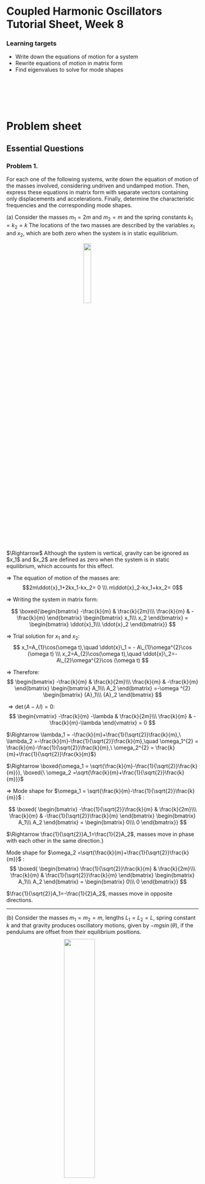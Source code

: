 <script type="text/x-mathjax-config">
  MathJax.Hub.Config({
    tex2jax: {
      inlineMath: [ ['$','$'], ["\\(","\\)"] ],
      processEscapes: true
    }
  });
</script>

<script type="text/javascript" async
  src="https://cdnjs.cloudflare.com/ajax/libs/mathjax/2.7.5/MathJax.js?config=TeX-MML-AM_CHTML">
</script>
<script type="text/javascript" src="tutorialSheetScripts.js"> </script>
<link rel="stylesheet" type="text/css" media="all" href="styles.css">

# Coupled Harmonic Oscillators Tutorial Sheet, Week 8

### Learning targets
* Write down the equations of motion for a system
* Rewrite equations of motion in matrix form
* Find eigenvalues to solve for mode shapes

<!-- ### Reading
* [section](link#page=x) -->

<br><br><br><br>

# Problem sheet
## Essential Questions
### Problem 1.
For each one of the following systems, write down the equation of motion of the masses involved, considering undriven and undamped motion. Then, express these equations in matrix form with separate vectors containing only displacements and accelerations. Finally, determine the characteristic frequencies and the corresponding mode shapes.

(a) Consider the masses $m_1=2m$ and $m_2=m$ and the spring constants $k_1=k_2=k$ The locations of the two masses are described by the variables $x_1$ and $x_2$, which are both zero when the system is in static equilibrium.

<img src = "08-cho-media\figure3.PNG" width="20%" style = "margin: 10px auto 20px; display: block;">

<div class = "answer">
$\Rightarrow$ Although the system is vertical, gravity can be ignored as $x_1$ and $x_2$ are defined as zero when the system is in static equilibrium, which accounts for this effect.

$\Rightarrow$ The equation of motion of the masses are:
$$2m\ddot{x}_1+2kx_1-kx_2= 0
\\\ 
m\ddot{x}_2-kx_1+kx_2= 0$$

$\Rightarrow$ Writing the system in matrix form:

$$
\boxed{\begin{bmatrix}
-\frac{k}{m} & \frac{k}{2m}\\\ 
\frac{k}{m}   & -\frac{k}{m}
\end{bmatrix}
\begin{bmatrix}
x_1\\\ 
x_2
\end{bmatrix} =
\begin{bmatrix}
\ddot{x}_1\\\ 
\ddot{x}_2
\end{bmatrix}}
$$

$\Rightarrow$ Trial solution for $x_1$ and $x_2$:
$$ 
x_1=A_{1}\cos(\omega t),\quad \ddot{x}\_1 = - A\_{1}\omega^{2}\cos (\omega t)
\\\ 
x_2=A_{2}\cos(\omega t),\quad \ddot{x}\_2=-A\_{2}\omega^{2}\cos (\omega t)
$$

$\Rightarrow$ Therefore:
$$
\begin{bmatrix}
-\frac{k}{m} & \frac{k}{2m}\\\ 
\frac{k}{m}   & -\frac{k}{m}
\end{bmatrix}
\begin{bmatrix}
A_1\\\ 
A_2
\end{bmatrix} =-\omega ^{2}
\begin{bmatrix}
{A}_1\\\ 
{A}_2
\end{bmatrix}
$$

$\Rightarrow \det(A−\lambda I) = 0$:
$$
\begin{vmatrix}
-\frac{k}{m} -\lambda & \frac{k}{2m}\\\ 
\frac{k}{m}   & -\frac{k}{m}-\lambda 
\end{vmatrix}
= 0
$$

$\Rightarrow \lambda_1 = -\frac{k}{m}+\frac{1}{\sqrt{2}}\frac{k}{m},\ \lambda_2 =-\frac{k}{m}-\frac{1}{\sqrt{2}}\frac{k}{m},\quad \omega_1^{2} = \frac{k}{m}-\frac{1}{\sqrt{2}}\frac{k}{m},\ \omega_2^{2} = \frac{k}{m}+\frac{1}{\sqrt{2}}\frac{k}{m}$}

$\Rightarrow \boxed{\omega_1 = \sqrt{\frac{k}{m}-\frac{1}{\sqrt{2}}\frac{k}{m}}}, \boxed{\ \omega_2 =\sqrt{\frac{k}{m}+\frac{1}{\sqrt{2}}\frac{k}{m}}}$

$\Rightarrow$ Mode shape for $\omega_1 = \sqrt{\frac{k}{m}-\frac{1}{\sqrt{2}}\frac{k}{m}}$ :

$$
\boxed{
\begin{bmatrix}
-\frac{1}{\sqrt{2}}\frac{k}{m} & \frac{k}{2m}\\\ 
\frac{k}{m} & -\frac{1}{\sqrt{2}}\frac{k}{m}
\end{bmatrix}
\begin{bmatrix}
A_1\\\ 
A_2
\end{bmatrix} =
\begin{bmatrix}
0\\\ 
0
\end{bmatrix}}
$$

$\Rightarrow \frac{1}{\sqrt{2}}A_1=\frac{1}{2}A_2$, masses move in phase with each other in the same direction.}

Mode shape for $\omega_2 =\sqrt{\frac{k}{m}+\frac{1}{\sqrt{2}}\frac{k}{m}}$ :
$$
\boxed{
\begin{bmatrix}
\frac{1}{\sqrt{2}}\frac{k}{m} & \frac{k}{2m}\\\ 
\frac{k}{m} & \frac{1}{\sqrt{2}}\frac{k}{m}
\end{bmatrix}
\begin{bmatrix}
A_1\\\ 
A_2
\end{bmatrix} =
\begin{bmatrix}
0\\\ 
0
\end{bmatrix}}
$$

$\frac{1}{\sqrt{2}}A_1=-\frac{1}{2}A_2$, masses move in opposite directions.
</div>

------------------------------------------------------

(b) Consider the masses $m_1=m_2=m$, lengths $L_1=L_2=L$, spring constant $k$ and that gravity produces oscillatory motions, given by $-mg\sin(\theta)$, if the pendulums are offset from their equilibrium positions.
<img src = "08-cho-media\figure2.PNG" width="40%" style = "margin: 10px auto 20px; display: block;">
<div class = "answer">
$\Rightarrow$ The equation of motion of the masses are:
$$
m_1\ddot{x}_1+mg\sin(\theta_1)+(x_{1}-x_2)k= 0
\\\ 
m_2\ddot{x}_2+mg\sin(\theta_2)+(x_{2}-x_1)k= 0
$$

$\Rightarrow$ Expressing the $\sin(\theta)$ in terms of $x$ and $L$:
$$
-\big(\frac{g}{L}+\frac{k}{m})x_1+\frac{k}{m}x_2=\ddot{x}_1
\\\
-\big(\frac{g}{L}+\frac{k}{m})x_2+\frac{k}{m}x_1=\ddot{x}_2
$$

$\Rightarrow$ Writing the system in matrix form:
$$
\boxed{
\begin{bmatrix}
-(\frac{g}{L}+\frac{k}{m}) & \frac{k}{m}\\\ 
\frac{k}{m}   & -(\frac{g}{L}+\frac{k}{m})
\end{bmatrix}
\begin{bmatrix}
x_1\\\ 
x_2
\end{bmatrix}
=-\omega ^{2}
\begin{bmatrix}
\ddot{x}_1\\\ 
\ddot{x}_2
\end{bmatrix}}
$$

$\Rightarrow$ Therefore:
$$
\begin{bmatrix}
-(\frac{g}{L}+\frac{k}{m}) & \frac{k}{m}\\\ 
\frac{k}{m}   & -(\frac{g}{L}+\frac{k}{m})
\end{bmatrix}
\begin{bmatrix}
A_1\\\ 
A_2
\end{bmatrix}
=-\omega ^{2}
\begin{bmatrix}
{A}_1\\\ 
\ddot{}{A}_2
\end{bmatrix}
$$

$\Rightarrow \det(A-\lambda I) = 0$:
$$
\begin{vmatrix}
-(\frac{g}{L}+\frac{k}{m}) -\lambda& \frac{k}{m}\\\ 
\frac{k}{m}   & -(\frac{g}{L}+\frac{k}{m})-\lambda\\\ 
\end{vmatrix}
= 0
$$

$\Rightarrow \lambda_1 = -\frac{g}{L}-2\frac{k}{m},\ \lambda_2 = -\frac{g}{L},\quad \omega_1^{2} = \frac{g}{L}+2\frac{k}{m},\ \omega_2^{2} = \frac{g}{L}$

$$\boxed{\omega_1 = \sqrt{\frac{g}{L}+2\frac{k}{m}},\ \omega_2 =\sqrt{\frac{g}{l}}}$$

$\Rightarrow$ Mode shape for $ \omega_1 = \sqrt{\frac{g}{L}+2\frac{k}{m}}$:
$$
\boxed{
\begin{bmatrix}
\frac{k}{m} & \frac{k}{m}\\\ 
\frac{k}{m} & \frac{k}{m}
\end{bmatrix}
\begin{bmatrix}
A_1\\\ 
A_2
\end{bmatrix}=
\begin{bmatrix}
0\\\ 
0
\end{bmatrix}}
$$

$A_1=-A_2$, masses move in opposite directions with equal but opposite displacements.}

$\Rightarrow$ Mode shape for $\omega_2 =\sqrt{\frac{g}{L}}$:
$$
\boxed{
\begin{bmatrix}
-\frac{k}{m} & \frac{k}{m}\\\ 
\frac{k}{m} & -\frac{k}{m}
\end{bmatrix}
\begin{bmatrix}
A_1\\\ 
A_2
\end{bmatrix}=
\begin{bmatrix}
0\\\ 
0
\end{bmatrix}}
$$

$\Rightarrow A_1=A_2$, masses move in phase with each other, in the same direction.

</div>

------------------------------------------------------

## Exam Style Questions
### Problem 3.
Consider the masses $m_1=m_2=m$ and the spring constants $k_1=k_2=k_3=k$
<img src = "08-cho-media\figure1.PNG" width="80%" style = "margin: 10px auto 20px; display: block;">

<div class = "answer">
$\Rightarrow$ The equation of motion of the masses are (mass times acceleration of each mass is equal to the resulting force acting on each mass):
$$
m_1\ddot{x}_1+(k_1+k_2)x_1-k_2x_2= 0
\\\  
m_{2}\ddot{x}_2+(k_3+k_2)x_2-k_2x_1= 0
$$

$\Rightarrow$ Writing the system in matrix form:
$$
\boxed{
\begin{bmatrix}
-2\frac{k}{m} & \frac{k}{m}\\\ 
\frac{k}{m}   & -2\frac{k}{m}
\end{bmatrix}
\begin{bmatrix}
x_1\\\ 
x_2
\end{bmatrix} =
\begin{bmatrix}
\ddot{x}_1\\\ 
\ddot{x}_2
\end{bmatrix}}
$$

$\Rightarrow$ Trial solution for $x_1$ and $x_2$:
$$
x_1=A_{1}\cos(\omega t),\quad \ddot{x}\_1=-A\_{1}\omega^{2}\cos (\omega t) \\\ 
x_2=A_{2}\cos(\omega t),\quad \ddot{x}\_2=-A\_{2}\omega^{2}\cos (\omega t)
$$

$\Rightarrow$ Therefore:
$$
\begin{bmatrix}
-2\frac{k}{m} & \frac{k}{m}\\\ 
\frac{k}{m}   & -2\frac{k}{m}
\end{bmatrix}
\begin{bmatrix}
A_1\\\ 
A_2
\end{bmatrix}
=-\omega ^{2}
\begin{bmatrix}
{A}_1\\\ 
{A}_2
\end{bmatrix}
$$

$\Rightarrow \det(A-\lambda I) = 0$:
$$
\begin{vmatrix}
-2\frac{k}{m} -\lambda & \frac{k}{m}\\\ 
\frac{k}{m}   & -2\frac{k}{m}-\lambda 
\end{vmatrix}
= 0
$$

$\Rightarrow\lambda_1 = -3\frac{k}{m},\ \lambda_2 = -\frac{k}{m},\quad \omega_1^{2} = 3\frac{k}{m},\ \omega_2^{2} = \frac{k}{m}$

$\Rightarrow \boxed{\omega_1 = \sqrt{3\frac{k}{m}},\ \omega_2 =\sqrt{\frac{k}{m}}}$

$\Rightarrow$ Mode shape for $\omega_1 = \sqrt{3\frac{k}{m}}\quad$(sub $\lambda_1$ into det$(A-\lambda I) = 0$):
$$
\boxed{
\begin{bmatrix}
\frac{k}{m} & \frac{k}{m}\\\ 
\frac{k}{m} & \frac{k}{m}
\end{bmatrix}
\begin{bmatrix}
A_1\\\ 
A_2
\end{bmatrix} =
\begin{bmatrix}
0\\\ 
0
\end{bmatrix}}
$$

$\Rightarrow$ $A_1=-A_2$, masses move in opposite directions with equal but opposite displacements.

Mode shape for $\omega_2 =\sqrt{\frac{k}{m}}\quad$(sub $\lambda_2$ into det$(A-\lambda I)=0$):
$$
\boxed{
\begin{bmatrix}
-\frac{k}{m} & \frac{k}{m}\\\ 
\frac{k}{m} & -\frac{k}{m}
\end{bmatrix}
\begin{bmatrix}
A_1\\\ 
A_2
\end{bmatrix} =
\begin{bmatrix}
0\\\ 
0
\end{bmatrix}}
$$

$A_1=A_2$, masses move in phase with each other, in the same direction.
</div>

------------------------------------------------------

<br><br>

## Answers

<button type="button" onclick="displayAnswerButtons('block')">Show answer buttons</button>
<button type="button" onclick="displayAnswers('block')">Show all answers</button>
<button type="button" onclick="displayAnswers('none')">hide all answers</button>

<br><br>

# Next week, a test! :)